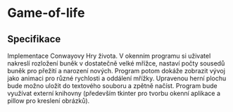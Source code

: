 # Game-of-life

## Specifikace

Implementace Conwayovy Hry života. V okenním programu si uživatel nakreslí rozložení buněk v dostatečně velké mřížce, nastaví počty sousedů buněk pro přežití a narození nových. Program potom dokáže zobrazit vývoj jako animaci pro různé rychlosti a oddálení mřížky. Upravenou herní plochu bude možno uložit do textového souboru a zpětně načíst. Program bude využívat externí knihovny (především tkinter pro tvorbu okenní aplikace a pillow pro kreslení obrázků).
